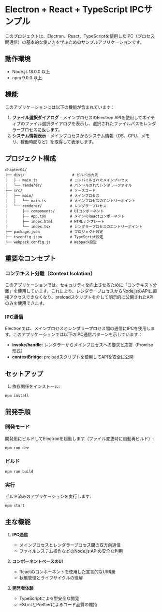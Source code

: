 # Electron + React + TypeScript IPCサンプル

このプロジェクトは、Electron、React、TypeScriptを使用したIPC（プロセス間通信）の基本的な使い方を学ぶためのサンプルアプリケーションです。

## 動作環境

- Node.js 18.0.0 以上
- npm 9.0.0 以上

## 機能

このアプリケーションには以下の機能が含まれています：

1. **ファイル選択ダイアログ** - メインプロセスのElectron APIを使用してネイティブのファイル選択ダイアログを表示し、選択されたファイルパスをレンダラープロセスに返します。
2. **システム情報表示** - メインプロセスからシステム情報（OS、CPU、メモリ、稼働時間など）を取得して表示します。

## プロジェクト構成

```
chapter04/
├── dist/                      # ビルド出力先
│   ├── main.js               # コンパイルされたメインプロセス
│   └── renderer/             # バンドルされたレンダラーファイル
├── src/                      # ソースコード
│   ├── main/                 # メインプロセス
│   │   └── main.ts           # メインプロセスのエントリーポイント
│   └── renderer/             # レンダラープロセス
│       ├── components/       # UIコンポーネント
│       ├── App.tsx           # メインのReactコンポーネント
│       ├── index.html        # HTMLテンプレート
│       └── index.tsx         # レンダラープロセスのエントリーポイント
├── package.json              # プロジェクト設定
├── tsconfig.json             # TypeScript設定
└── webpack.config.js         # Webpack設定
```

## 重要なコンセプト

### コンテキスト分離（Context Isolation）

このアプリケーションでは、セキュリティを向上させるために「コンテキスト分離」を使用しています。これにより、レンダラープロセスからNode.jsのAPIに直接アクセスできなくなり、preloadスクリプトを介して明示的に公開されたAPIのみを使用できます。

### IPC通信

Electronでは、メインプロセスとレンダラープロセス間の通信にIPCを使用します。このアプリケーションでは以下のIPC通信パターンを示しています：

- **invoke/handle**: レンダラーからメインプロセスへの要求と応答（Promise形式）
- **contextBridge**: preloadスクリプトを使用してAPIを安全に公開

## セットアップ

1. 依存関係をインストール:
```bash
npm install
```

## 開発手順

### 開発モード

開発用にビルドしてElectronを起動します（ファイル変更時に自動再ビルド）:

```bash
npm run dev
```

### ビルド
```bash
npm run build
```

### 実行

ビルド済みのアプリケーションを実行します:

```bash
npm start
```

## 主な機能

1. **IPC通信**
   - メインプロセスとレンダラープロセス間の双方向通信
   - ファイルシステム操作などのNode.js APIの安全な利用

2. **コンポーネントベースのUI**
   - Reactのコンポーネントを使用した宣言的なUI構築
   - 状態管理とライフサイクルの理解

3. **開発者体験**
   - TypeScriptによる型安全な開発
   - ESLintとPrettierによるコード品質の維持